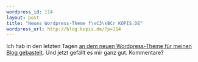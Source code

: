 ```yaml
--- 
wordpress_id: 114
layout: post
title: "Neues Wordpress-Theme f\xC3\xBCr KOPIS.DE"
wordpress_url: http://blog.kopis.de/?p=114
---
```


Ich hab in den letzten Tagen <a href="http://blog.kopis.de/2010/05/07/umbauarbeiten/">an dem neuen Wordpress-Theme f&uuml;r meinen Blog gebastelt</a>. Und jetzt gef&auml;llt es mir ganz gut. Kommentare?
  

